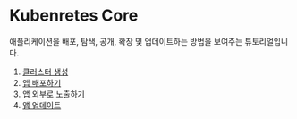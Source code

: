 # Kubenretes Core

애플리케이션을 배포, 탐색, 공개, 확장 및 업데이트하는 방법을 보여주는 튜토리얼입니다.

1. [클러스터 생성](module-1.md)
2. [앱 배포하기](module-2.md)
3. [앱 외부로 노출하기](module-3.md)
4. [앱 업데이트](module-4.md)
